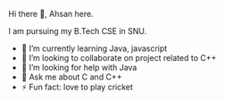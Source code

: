  Hi there 👋, Ahsan here.
 
 I am pursuing my B.Tech CSE in SNU.

- 🌱 I’m currently learning Java, javascript
- 👯 I’m looking to collaborate on project related to C++
- 🤔 I’m looking for help with Java
- 💬 Ask me about C and C++
- ⚡ Fun fact: love to play cricket
